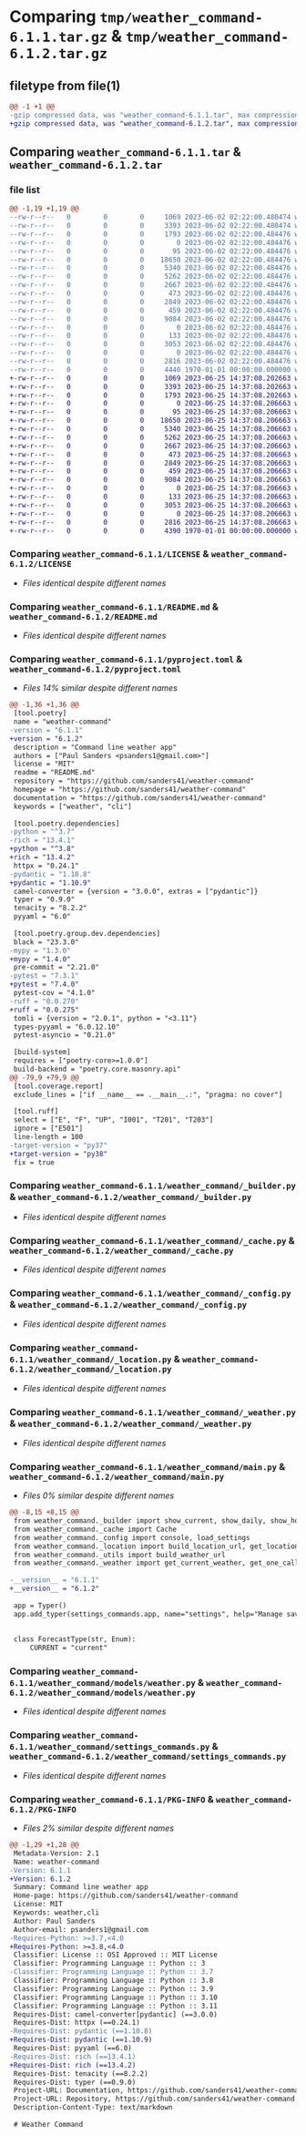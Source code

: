 # Comparing `tmp/weather_command-6.1.1.tar.gz` & `tmp/weather_command-6.1.2.tar.gz`

## filetype from file(1)

```diff
@@ -1 +1 @@
-gzip compressed data, was "weather_command-6.1.1.tar", max compression
+gzip compressed data, was "weather_command-6.1.2.tar", max compression
```

## Comparing `weather_command-6.1.1.tar` & `weather_command-6.1.2.tar`

### file list

```diff
@@ -1,19 +1,19 @@
--rw-r--r--   0        0        0     1069 2023-06-02 02:22:00.480474 weather_command-6.1.1/LICENSE
--rw-r--r--   0        0        0     3393 2023-06-02 02:22:00.480474 weather_command-6.1.1/README.md
--rw-r--r--   0        0        0     1793 2023-06-02 02:22:00.484476 weather_command-6.1.1/pyproject.toml
--rw-r--r--   0        0        0        0 2023-06-02 02:22:00.484476 weather_command-6.1.1/weather_command/__init__.py
--rw-r--r--   0        0        0       95 2023-06-02 02:22:00.484476 weather_command-6.1.1/weather_command/__main__.py
--rw-r--r--   0        0        0    18650 2023-06-02 02:22:00.484476 weather_command-6.1.1/weather_command/_builder.py
--rw-r--r--   0        0        0     5340 2023-06-02 02:22:00.484476 weather_command-6.1.1/weather_command/_cache.py
--rw-r--r--   0        0        0     5262 2023-06-02 02:22:00.484476 weather_command-6.1.1/weather_command/_config.py
--rw-r--r--   0        0        0     2667 2023-06-02 02:22:00.484476 weather_command-6.1.1/weather_command/_location.py
--rw-r--r--   0        0        0      473 2023-06-02 02:22:00.484476 weather_command-6.1.1/weather_command/_utils.py
--rw-r--r--   0        0        0     2849 2023-06-02 02:22:00.484476 weather_command-6.1.1/weather_command/_weather.py
--rw-r--r--   0        0        0      459 2023-06-02 02:22:00.484476 weather_command-6.1.1/weather_command/errors.py
--rw-r--r--   0        0        0     9084 2023-06-02 02:22:00.484476 weather_command-6.1.1/weather_command/main.py
--rw-r--r--   0        0        0        0 2023-06-02 02:22:00.484476 weather_command-6.1.1/weather_command/models/__init__.py
--rw-r--r--   0        0        0      133 2023-06-02 02:22:00.484476 weather_command-6.1.1/weather_command/models/location.py
--rw-r--r--   0        0        0     3053 2023-06-02 02:22:00.484476 weather_command-6.1.1/weather_command/models/weather.py
--rw-r--r--   0        0        0        0 2023-06-02 02:22:00.484476 weather_command-6.1.1/weather_command/py.typed
--rw-r--r--   0        0        0     2816 2023-06-02 02:22:00.484476 weather_command-6.1.1/weather_command/settings_commands.py
--rw-r--r--   0        0        0     4440 1970-01-01 00:00:00.000000 weather_command-6.1.1/PKG-INFO
+-rw-r--r--   0        0        0     1069 2023-06-25 14:37:08.202663 weather_command-6.1.2/LICENSE
+-rw-r--r--   0        0        0     3393 2023-06-25 14:37:08.202663 weather_command-6.1.2/README.md
+-rw-r--r--   0        0        0     1793 2023-06-25 14:37:08.202663 weather_command-6.1.2/pyproject.toml
+-rw-r--r--   0        0        0        0 2023-06-25 14:37:08.206663 weather_command-6.1.2/weather_command/__init__.py
+-rw-r--r--   0        0        0       95 2023-06-25 14:37:08.206663 weather_command-6.1.2/weather_command/__main__.py
+-rw-r--r--   0        0        0    18650 2023-06-25 14:37:08.206663 weather_command-6.1.2/weather_command/_builder.py
+-rw-r--r--   0        0        0     5340 2023-06-25 14:37:08.206663 weather_command-6.1.2/weather_command/_cache.py
+-rw-r--r--   0        0        0     5262 2023-06-25 14:37:08.206663 weather_command-6.1.2/weather_command/_config.py
+-rw-r--r--   0        0        0     2667 2023-06-25 14:37:08.206663 weather_command-6.1.2/weather_command/_location.py
+-rw-r--r--   0        0        0      473 2023-06-25 14:37:08.206663 weather_command-6.1.2/weather_command/_utils.py
+-rw-r--r--   0        0        0     2849 2023-06-25 14:37:08.206663 weather_command-6.1.2/weather_command/_weather.py
+-rw-r--r--   0        0        0      459 2023-06-25 14:37:08.206663 weather_command-6.1.2/weather_command/errors.py
+-rw-r--r--   0        0        0     9084 2023-06-25 14:37:08.206663 weather_command-6.1.2/weather_command/main.py
+-rw-r--r--   0        0        0        0 2023-06-25 14:37:08.206663 weather_command-6.1.2/weather_command/models/__init__.py
+-rw-r--r--   0        0        0      133 2023-06-25 14:37:08.206663 weather_command-6.1.2/weather_command/models/location.py
+-rw-r--r--   0        0        0     3053 2023-06-25 14:37:08.206663 weather_command-6.1.2/weather_command/models/weather.py
+-rw-r--r--   0        0        0        0 2023-06-25 14:37:08.206663 weather_command-6.1.2/weather_command/py.typed
+-rw-r--r--   0        0        0     2816 2023-06-25 14:37:08.206663 weather_command-6.1.2/weather_command/settings_commands.py
+-rw-r--r--   0        0        0     4390 1970-01-01 00:00:00.000000 weather_command-6.1.2/PKG-INFO
```

### Comparing `weather_command-6.1.1/LICENSE` & `weather_command-6.1.2/LICENSE`

 * *Files identical despite different names*

### Comparing `weather_command-6.1.1/README.md` & `weather_command-6.1.2/README.md`

 * *Files identical despite different names*

### Comparing `weather_command-6.1.1/pyproject.toml` & `weather_command-6.1.2/pyproject.toml`

 * *Files 14% similar despite different names*

```diff
@@ -1,36 +1,36 @@
 [tool.poetry]
 name = "weather-command"
-version = "6.1.1"
+version = "6.1.2"
 description = "Command line weather app"
 authors = ["Paul Sanders <psanders1@gmail.com>"]
 license = "MIT"
 readme = "README.md"
 repository = "https://github.com/sanders41/weather-command"
 homepage = "https://github.com/sanders41/weather-command"
 documentation = "https://github.com/sanders41/weather-command"
 keywords = ["weather", "cli"]
 
 [tool.poetry.dependencies]
-python = "^3.7"
-rich = "13.4.1"
+python = "^3.8"
+rich = "13.4.2"
 httpx = "0.24.1"
-pydantic = "1.10.8"
+pydantic = "1.10.9"
 camel-converter = {version = "3.0.0", extras = ["pydantic"]}
 typer = "0.9.0"
 tenacity = "8.2.2"
 pyyaml = "6.0"
 
 [tool.poetry.group.dev.dependencies]
 black = "23.3.0"
-mypy = "1.3.0"
+mypy = "1.4.0"
 pre-commit = "2.21.0"
-pytest = "7.3.1"
+pytest = "7.4.0"
 pytest-cov = "4.1.0"
-ruff = "0.0.270"
+ruff = "0.0.275"
 tomli = {version = "2.0.1", python = "<3.11"}
 types-pyyaml = "6.0.12.10"
 pytest-asyncio = "0.21.0"
 
 [build-system]
 requires = ["poetry-core>=1.0.0"]
 build-backend = "poetry.core.masonry.api"
@@ -79,9 +79,9 @@
 [tool.coverage.report]
 exclude_lines = ["if __name__ == .__main__.:", "pragma: no cover"]
 
 [tool.ruff]
 select = ["E", "F", "UP", "I001", "T201", "T203"]
 ignore = ["E501"]
 line-length = 100
-target-version = "py37"
+target-version = "py38"
 fix = true
```

### Comparing `weather_command-6.1.1/weather_command/_builder.py` & `weather_command-6.1.2/weather_command/_builder.py`

 * *Files identical despite different names*

### Comparing `weather_command-6.1.1/weather_command/_cache.py` & `weather_command-6.1.2/weather_command/_cache.py`

 * *Files identical despite different names*

### Comparing `weather_command-6.1.1/weather_command/_config.py` & `weather_command-6.1.2/weather_command/_config.py`

 * *Files identical despite different names*

### Comparing `weather_command-6.1.1/weather_command/_location.py` & `weather_command-6.1.2/weather_command/_location.py`

 * *Files identical despite different names*

### Comparing `weather_command-6.1.1/weather_command/_weather.py` & `weather_command-6.1.2/weather_command/_weather.py`

 * *Files identical despite different names*

### Comparing `weather_command-6.1.1/weather_command/main.py` & `weather_command-6.1.2/weather_command/main.py`

 * *Files 0% similar despite different names*

```diff
@@ -8,15 +8,15 @@
 from weather_command._builder import show_current, show_daily, show_hourly
 from weather_command._cache import Cache
 from weather_command._config import console, load_settings
 from weather_command._location import build_location_url, get_location_details
 from weather_command._utils import build_weather_url
 from weather_command._weather import get_current_weather, get_one_call_weather
 
-__version__ = "6.1.1"
+__version__ = "6.1.2"
 
 app = Typer()
 app.add_typer(settings_commands.app, name="settings", help="Manage saved settings.")
 
 
 class ForecastType(str, Enum):
     CURRENT = "current"
```

### Comparing `weather_command-6.1.1/weather_command/models/weather.py` & `weather_command-6.1.2/weather_command/models/weather.py`

 * *Files identical despite different names*

### Comparing `weather_command-6.1.1/weather_command/settings_commands.py` & `weather_command-6.1.2/weather_command/settings_commands.py`

 * *Files identical despite different names*

### Comparing `weather_command-6.1.1/PKG-INFO` & `weather_command-6.1.2/PKG-INFO`

 * *Files 2% similar despite different names*

```diff
@@ -1,29 +1,28 @@
 Metadata-Version: 2.1
 Name: weather-command
-Version: 6.1.1
+Version: 6.1.2
 Summary: Command line weather app
 Home-page: https://github.com/sanders41/weather-command
 License: MIT
 Keywords: weather,cli
 Author: Paul Sanders
 Author-email: psanders1@gmail.com
-Requires-Python: >=3.7,<4.0
+Requires-Python: >=3.8,<4.0
 Classifier: License :: OSI Approved :: MIT License
 Classifier: Programming Language :: Python :: 3
-Classifier: Programming Language :: Python :: 3.7
 Classifier: Programming Language :: Python :: 3.8
 Classifier: Programming Language :: Python :: 3.9
 Classifier: Programming Language :: Python :: 3.10
 Classifier: Programming Language :: Python :: 3.11
 Requires-Dist: camel-converter[pydantic] (==3.0.0)
 Requires-Dist: httpx (==0.24.1)
-Requires-Dist: pydantic (==1.10.8)
+Requires-Dist: pydantic (==1.10.9)
 Requires-Dist: pyyaml (==6.0)
-Requires-Dist: rich (==13.4.1)
+Requires-Dist: rich (==13.4.2)
 Requires-Dist: tenacity (==8.2.2)
 Requires-Dist: typer (==0.9.0)
 Project-URL: Documentation, https://github.com/sanders41/weather-command
 Project-URL: Repository, https://github.com/sanders41/weather-command
 Description-Content-Type: text/markdown
 
 # Weather Command
```

